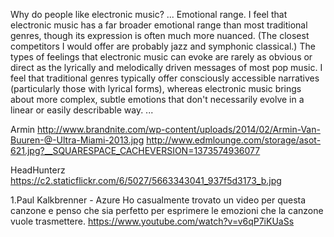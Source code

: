 Why do people like electronic music?
...
Emotional range. I feel that electronic music has a far broader emotional range than most traditional genres, though its expression is often much more nuanced. (The closest competitors I would offer are probably jazz and symphonic classical.) The types of feelings that electronic music can evoke are rarely as obvious or direct as the lyrically and melodically driven messages of most pop music. I feel that traditional genres typically offer consciously accessible narratives (particularly those with lyrical forms), whereas electronic music brings about more complex, subtle emotions that don't necessarily evolve in a linear or easily describable way.
...

Armin
http://www.brandnite.com/wp-content/uploads/2014/02/Armin-Van-Buuren-@-Ultra-Miami-2013.jpg
http://www.edmlounge.com/storage/asot-621.jpg?__SQUARESPACE_CACHEVERSION=1373574936077

HeadHunterz
https://c2.staticflickr.com/6/5027/5663343041_937f5d3173_b.jpg



1.Paul Kalkbrenner - Azure
	Ho casualmente trovato un video per questa canzone e penso che sia perfetto per esprimere le emozioni che la 			canzone vuole trasmettere.
	https://www.youtube.com/watch?v=v6qP7iKUaSs
	
